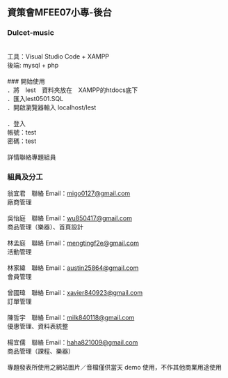 ## 資策會MFEE07小專-後台

### Dulcet-music
<br/>
工具：Visual Studio Code + XAMPP<br/>
後端: mysql + php<br/>
<br/>
### 開始使用
<br/>
．將　lest　資料夾放在　XAMPP的htdocs底下<br/>
．匯入lest0501.SQL<br/>
．開啟瀏覽器輸入 localhost/lest<br/>
<br/>
．登入<br/>
帳號：test<br/>
密碼：test<br/>
<br/>
詳情聯絡專題組員<br/>

### 組員及分工

翁宜君　聯絡 Email：migo0127@gmail.com<br />
廠商管理<br />
<br />
吳怡庭　聯絡 Email：wu850417@gmail.com<br />
商品管理（樂器）、首頁設計<br />
<br />
林孟庭　聯絡 Email：mengtingf2e@gmail.com<br />
活動管理<br />
<br />
林家緯　聯絡 Email：austin25864@gmail.com<br />
會員管理<br />
<br />
曾國瑋　聯絡 Email：xavier840923@gmail.com<br />
訂單管理<br />
<br />
陳哲宇　聯絡 Email：milk840118@gmail.com<br />
優惠管理、資料表統整<br />
<br />
楊宜儒　聯絡 Email：haha821009@gmail.com<br />
商品管理（課程、樂器）<br />
<br />
專題發表所使用之網站圖片／音檔僅供當天 demo 使用，不作其他商業用途使用
